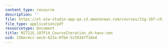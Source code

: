 ```yaml
---
content_type: resource
description: ''
file: https://ol-ocw-studio-app-qa.s3.amazonaws.com/courses/21g-107-chinese-i-streamlined-fall-2014/156ec4ccaecb623a0fb45c59347f3ded_MIT21G_107F14_CourseIteration_zh-hans-cmn.pdf
file_type: application/pdf
resourcetype: Document
title: MIT21G_107F14_CourseIteration_zh-hans-cmn
uid: 156ec4cc-aecb-623a-0fb4-5c59347f3ded
---
```

